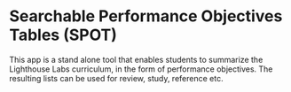 # Searchable Performance Objectives Tables (SPOT)

This app is a stand alone tool that enables students to summarize the Lighthouse Labs
curriculum, in the form of performance objectives. The resulting lists can be used for 
review, study, reference etc.

